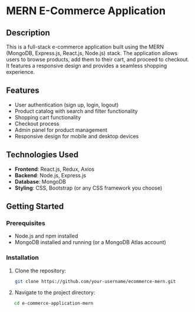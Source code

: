 # MERN E-Commerce Application

## Description

This is a full-stack e-commerce application built using the MERN (MongoDB, Express.js, React.js, Node.js) stack. The application allows users to browse products, add them to their cart, and proceed to checkout. It features a responsive design and provides a seamless shopping experience.

## Features

- User authentication (sign up, login, logout)
- Product catalog with search and filter functionality
- Shopping cart functionality
- Checkout process
- Admin panel for product management
- Responsive design for mobile and desktop devices

## Technologies Used

- **Frontend**: React.js, Redux, Axios
- **Backend**: Node.js, Express.js
- **Database**: MongoDB
- **Styling**: CSS, Bootstrap (or any CSS framework you choose)

## Getting Started

### Prerequisites

- Node.js and npm installed
- MongoDB installed and running (or a MongoDB Atlas account)

### Installation

1. Clone the repository:

   ```bash
   git clone https://github.com/your-username/ecommerce-mern.git

2. Navigate to the project directory:
```bash
   cd e-commerce-application-mern

